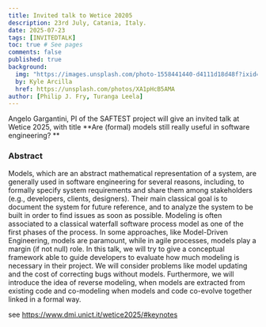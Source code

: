 ```yaml
---
title: Invited talk to Wetice 20205
description: 23rd July, Catania, Italy.
date: 2025-07-23
tags: [INVITEDTALK]
toc: true # See pages
comments: false
published: true
background:
  img: "https://images.unsplash.com/photo-1558441440-d4111d18d48f?ixid=eyJhcHBfaWQiOjEyMDd9&auto=format&fit=crop&w=1000&q=80"
  by: Kyle Arcilla
  href: https://unsplash.com/photos/XA1pHcB5AMA
author: [Philip J. Fry, Turanga Leela]
---
```


Angelo Gargantini, PI of the SAFTEST project will give an invited talk at Wetice 2025, with title 
**Are (formal) models still really useful in software engineering? ** 

### Abstract ###
Models, which are an abstract mathematical representation of a system, are generally used in software engineering for several reasons, including, to formally specify system requirements and share them among stakeholders (e.g., developers, clients, designers). Their main classical goal is to document the system for future reference, and to analyze the system to be built in order to find issues as soon as possible. Modeling is often associated to a classical waterfall software process model as one of the first phases of the process. In some approaches, like Model-Driven Engineering, models are paramount, while in agile processes, models play a margin (if not null) role. In this talk, we will try to give a conceptual framework able to guide developers to evaluate how much modeling is necessary in their project. We will consider problems like model updating and the cost of correcting bugs without models. Furthermore, we will introduce the idea of reverse modeling, when models are extracted from existing code and co-modeling when models and code co-evolve together linked in a formal way.

see <https://www.dmi.unict.it/wetice2025/#keynotes>
